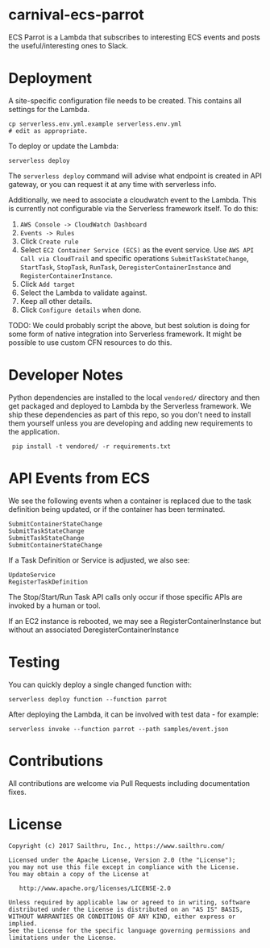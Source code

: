 # carnival-ecs-parrot

ECS Parrot is a Lambda that subscribes to interesting ECS events and posts
the useful/interesting ones to Slack.


# Deployment

A site-specific configuration file needs to be created. This contains all
settings for the Lambda.

    cp serverless.env.yml.example serverless.env.yml
    # edit as appropriate.

To deploy or update the Lambda:

    serverless deploy

The `serverless deploy` command will advise what endpoint is created in API
gateway, or you can request it at any time with serverless info.

Additionally, we need to associate a cloudwatch event to the Lambda. This is
currently not configurable via the Serverless framework itself. To do this:

1. `AWS Console -> CloudWatch Dashboard`
2. `Events -> Rules`
3. Click `Create rule`
4. Select `EC2 Container Service (ECS)` as the event service. Use
   `AWS API Call via CloudTrail` and specific operations
   `SubmitTaskStateChange`, `StartTask`, `StopTask`, `RunTask`,
   `DeregisterContainerInstance` and `RegisterContainerInstance`.
5. Click `Add target`
6. Select the Lambda to validate against.
7. Keep all other details.
8. Click `Configure details` when done.

TODO: We could probably script the above, but best solution is doing for some
form of native integration into Serverless framework. It might be possible to
use custom CFN resources to do this.


# Developer Notes

Python dependencies are installed to the local `vendored/` directory and then
get packaged and deployed to Lambda by the Serverless framework. We ship these
dependencies as part of this repo, so you don't need to install them yourself
unless you are developing and adding new requirements to the application.

     pip install -t vendored/ -r requirements.txt


# API Events from ECS

We see the following events when a container is replaced due to the task
definition being updated, or if the container has been terminated.

    SubmitContainerStateChange
    SubmitTaskStateChange
    SubmitTaskStateChange
    SubmitContainerStateChange

If a Task Definition or Service is adjusted, we also see:

    UpdateService
    RegisterTaskDefinition

The Stop/Start/Run Task API calls only occur if those specific APIs are invoked
by a human or tool.

If an EC2 instance is rebooted, we may see a RegisterContainerInstance but
without an associated DeregisterContainerInstance


# Testing

You can quickly deploy a single changed function with:

    serverless deploy function --function parrot

After deploying the Lambda, it can be involved with test data - for example:

    serverless invoke --function parrot --path samples/event.json


# Contributions

All contributions are welcome via Pull Requests including documentation fixes.


# License

    Copyright (c) 2017 Sailthru, Inc., https://www.sailthru.com/

    Licensed under the Apache License, Version 2.0 (the "License");
    you may not use this file except in compliance with the License.
    You may obtain a copy of the License at

       http://www.apache.org/licenses/LICENSE-2.0

    Unless required by applicable law or agreed to in writing, software
    distributed under the License is distributed on an "AS IS" BASIS,
    WITHOUT WARRANTIES OR CONDITIONS OF ANY KIND, either express or implied.
    See the License for the specific language governing permissions and
    limitations under the License.
